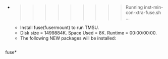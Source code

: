 * >>>>>>>>> Running inst-min-con-xtra-fuse.sh ...
  * Install fuse(fusermount) to run TMSU.
  * Disk size = 1499884K. Space Used = 8K. Runtime = 00:00:00:00.
  * The following NEW packages will be installed:
  ```bash
fuse*
  ```
